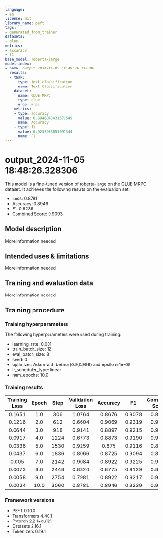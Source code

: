 ```yaml
---
language:
- en
license: mit
library_name: peft
tags:
- generated_from_trainer
datasets:
- glue
metrics:
- accuracy
- f1
base_model: roberta-large
model-index:
- name: output_2024-11-05 18:48:26.328306
  results:
  - task:
      type: text-classification
      name: Text Classification
    dataset:
      name: GLUE MRPC
      type: glue
      args: mrpc
    metrics:
    - type: accuracy
      value: 0.8946078431372549
      name: Accuracy
    - type: f1
      value: 0.9238938053097344
      name: F1
---
```


<!-- This model card has been generated automatically according to the information the Trainer had access to. You
should probably proofread and complete it, then remove this comment. -->

# output_2024-11-05 18:48:26.328306

This model is a fine-tuned version of [roberta-large](https://huggingface.co/roberta-large) on the GLUE MRPC dataset.
It achieves the following results on the evaluation set:
- Loss: 0.8781
- Accuracy: 0.8946
- F1: 0.9239
- Combined Score: 0.9093

## Model description

More information needed

## Intended uses & limitations

More information needed

## Training and evaluation data

More information needed

## Training procedure

### Training hyperparameters

The following hyperparameters were used during training:
- learning_rate: 0.001
- train_batch_size: 12
- eval_batch_size: 8
- seed: 0
- optimizer: Adam with betas=(0.9,0.999) and epsilon=1e-08
- lr_scheduler_type: linear
- num_epochs: 10.0

### Training results

| Training Loss | Epoch | Step | Validation Loss | Accuracy | F1     | Combined Score |
|:-------------:|:-----:|:----:|:---------------:|:--------:|:------:|:--------------:|
| 0.1651        | 1.0   | 306  | 1.0764          | 0.8676   | 0.9078 | 0.8877         |
| 0.1216        | 2.0   | 612  | 0.6604          | 0.9069   | 0.9319 | 0.9194         |
| 0.0644        | 3.0   | 918  | 0.9141          | 0.8897   | 0.9215 | 0.9056         |
| 0.0917        | 4.0   | 1224 | 0.6773          | 0.8873   | 0.9190 | 0.9031         |
| 0.0336        | 5.0   | 1530 | 0.9259          | 0.875    | 0.9116 | 0.8933         |
| 0.0437        | 6.0   | 1836 | 0.8066          | 0.8725   | 0.9094 | 0.8910         |
| 0.005         | 7.0   | 2142 | 0.9084          | 0.8922   | 0.9225 | 0.9073         |
| 0.0073        | 8.0   | 2448 | 0.8324          | 0.8775   | 0.9129 | 0.8952         |
| 0.0058        | 9.0   | 2754 | 0.7981          | 0.8922   | 0.9217 | 0.9069         |
| 0.0024        | 10.0  | 3060 | 0.8781          | 0.8946   | 0.9239 | 0.9093         |


### Framework versions

- PEFT 0.10.0
- Transformers 4.40.1
- Pytorch 2.2.1+cu121
- Datasets 2.16.1
- Tokenizers 0.19.1